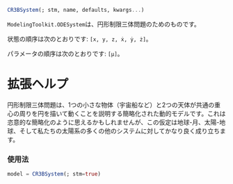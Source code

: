 ```julia
CR3BSystem(; stm, name, defaults, kwargs...)

```

`ModelingToolkit.ODESystem`は、円形制限三体問題のためのものです。

状態の順序は次のとおりです: `[x, y, z, ẋ, ẏ, ż]`。

パラメータの順序は次のとおりです: `[μ]`。

# 拡張ヘルプ

円形制限三体問題は、1つの小さな物体（宇宙船など）と2つの天体が共通の重心の周りを円を描いて動くことを説明する簡略化された動的モデルです。これは恣意的な簡略化のように思えるかもしれませんが、この仮定は地球-月、太陽-地球、そして私たちの太陽系の多くの他のシステムに対してかなり良く成り立ちます。

### 使用法

```julia
model = CR3BSystem(; stm=true)
```
